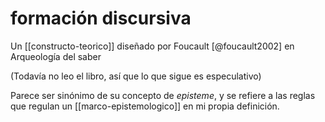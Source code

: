 # formación discursiva
Un [[constructo-teorico]] diseñado por Foucault [@foucault2002] en Arqueología del saber

(Todavía no leo el libro, así que lo que sigue es especulativo)

Parece ser sinónimo de su concepto de *episteme*, y se refiere a las reglas que regulan un [[marco-epistemologico]] en mi propia definición.
